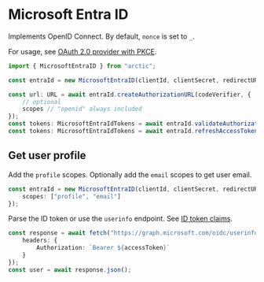 # Microsoft Entra ID

Implements OpenID Connect. By default, `nonce` is set to `_`.

For usage, see [OAuth 2.0 provider with PKCE](../oauth2-pkce.md).

```ts
import { MicrosoftEntraID } from "arctic";

const entraId = new MicrosoftEntraID(clientId, clientSecret, redirectURI);
```

```ts
const url: URL = await entraId.createAuthorizationURL(codeVerifier, {
	// optional
	scopes // "openid" always included
});
const tokens: MicrosoftEntraIdTokens = await entraId.validateAuthorizationCode(code, codeVerifier);
const tokens: MicrosoftEntraIdTokens = await entraId.refreshAccessToken(refreshToken);
```

## Get user profile

Add the `profile` scopes. Optionally add the `email` scopes to get user email.

```ts
const entraId = new MicrosoftEntraID(clientId, clientSecret, redirectURI, {
	scopes: ["profile", "email"]
});
```

Parse the ID token or use the `userinfo` endpoint. See [ID token claims](https://learn.microsoft.com/en-us/entra/identity-platform/id-token-claims-reference).

```ts
const response = await fetch("https://graph.microsoft.com/oidc/userinfo", {
	headers: {
		Authorization: `Bearer ${accessToken}`
	}
});
const user = await response.json();
```
